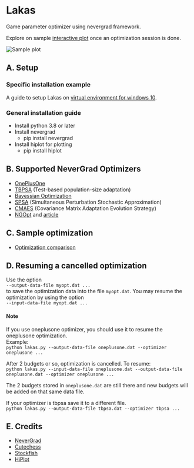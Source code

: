 # Lakas
Game parameter optimizer using nevergrad framework.

Explore on sample [interactive plot](https://fsmosca.github.io/Lakas/) once an optimization session is done.

![Sample plot](https://i.imgur.com/fVPN366.png)


## A. Setup
### Specific installation example
A guide to setup Lakas on [virtual environment for windows 10](https://github.com/fsmosca/Lakas/wiki/Windows-10-setup).

### General installation guide
* Install python 3.8 or later
* Install nevergrad
  * pip install nevergrad
* Install hiplot for plotting
  * pip install hiplot
  

## B. Supported NeverGrad Optimizers
* [OnePlusOne](https://facebookresearch.github.io/nevergrad/optimizers_ref.html#nevergrad.optimization.optimizerlib.ParametrizedOnePlusOne)
* [TBPSA](https://facebookresearch.github.io/nevergrad/optimizers_ref.html#nevergrad.optimization.optimizerlib.ParametrizedTBPSA) (Test-based population-size adaptation)
* [Bayessian Optimization](https://facebookresearch.github.io/nevergrad/optimizers_ref.html?highlight=logger#nevergrad.optimization.optimizerlib.ParametrizedBO)
* [SPSA](https://facebookresearch.github.io/nevergrad/optimizers_ref.html?highlight=spsa#nevergrad.optimization.optimizerlib.SPSA) (Simultaneous Perturbation Stochastic Approximation)
* [CMAES](https://facebookresearch.github.io/nevergrad/optimizers_ref.html#nevergrad.optimization.optimizerlib.ParametrizedCMA) (Covariance Matrix Adaptation Evolution Strategy)
* [NGOpt](https://facebookresearch.github.io/nevergrad/optimizers_ref.html#nevergrad.optimization.optimizerlib.NGOpt) and [article](https://arxiv.org/pdf/2004.14014.pdf)


## C. Sample optimization
* [Optimization comparison](https://github.com/fsmosca/Lakas/wiki/Optimization-Comparison)


## D. Resuming a cancelled optimization
Use the option  
`--output-data-file myopt.dat ...`  
to save the optimization data into the file `myopt.dat`. You may resume the optimization by using the option  
`--input-data-file myopt.dat ...`

#### Note
If you use oneplusone optimizer, you should use it to resume the oneplusone optimization.  
Example:  
`python lakas.py --output-data-file oneplusone.dat --optimizer oneplusone ...`  

After 2 budgets or so, optimization is cancelled. To resume:  
`python lakas.py --input-data-file oneplusone.dat --output-data-file oneplusone.dat --optimizer oneplusone ...`  

The 2 budgets stored in `oneplusone.dat` are still there and new budgets will be added on that same data file.

If your optimizer is tbpsa save it to a different file.  
`python lakas.py --output-data-file tbpsa.dat --optimizer tbpsa ...`  

## E. Credits
* [NeverGrad](https://github.com/facebookresearch/nevergrad)
* [Cutechess](https://github.com/cutechess/cutechess)
* [Stockfish](https://stockfishchess.org/)
* [HiPlot](https://github.com/facebookresearch/hiplot)
